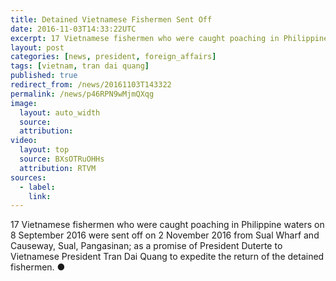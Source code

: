 ```yaml
---
title: Detained Vietnamese Fishermen Sent Off
date: 2016-11-03T14:33:22UTC
excerpt: 17 Vietnamese fishermen who were caught poaching in Philippine waters on 8 September 2016 were sent off on 2 November 2016 as a promise of President Duterte to Vietnamese President Tran Dai Quang.
layout: post
categories: [news, president, foreign_affairs]
tags: [vietnam, tran dai quang]
published: true
redirect_from: /news/20161103T143322
permalink: /news/p46RPN9wMjmQXqg
image:
  layout: auto_width
  source: 
  attribution: 
video:
  layout: top
  source: BXsOTRuOHHs
  attribution: RTVM
sources:
  - label:
    link:
---
```


17 Vietnamese fishermen who were caught poaching in Philippine waters on 8 September 2016 were sent off on 2 November 2016 from Sual Wharf and Causeway, Sual, Pangasinan; as a promise of President Duterte to Vietnamese President Tran Dai Quang to expedite the return of the detained fishermen.
&#x25cf;


